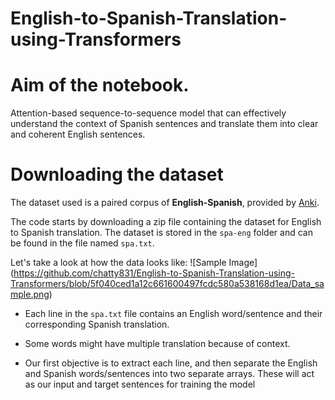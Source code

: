 # English-to-Spanish-Translation-using-Transformers
# Aim of the notebook.
Attention-based sequence-to-sequence model that can effectively understand the context of Spanish sentences and translate them into clear and coherent English sentences.

# Downloading the dataset

The dataset used is a paired corpus of **English-Spanish**, provided by [Anki](https://www.manythings.org/anki/).

The code starts by downloading a zip file containing the dataset for English to Spanish translation. The dataset is stored in the `spa-eng` folder and can be found in the file named `spa.txt`.

Let's take a look at how the data looks like:
![Sample Image]
(https://github.com/chatty831/English-to-Spanish-Translation-using-Transformers/blob/5f040ced1a12c661600497fcdc580a538168d1ea/Data_sample.png)

- Each line in the `spa.txt` file contains an English word/sentence and their corresponding Spanish translation.

- Some words might have multiple translation because of context. 

- Our first objective is to extract each line, and then separate the  English and Spanish words/sentences into two separate arrays. These will act as our input and target sentences for training the model
